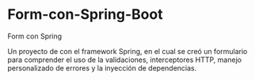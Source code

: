 # Form-con-Spring-Boot
Form  con Spring

Un proyecto de con el framework Spring, en el cual se creó un formulario para comprender el uso de la validaciones, interceptores HTTP, manejo personalizado de errores y la inyección de dependencias. 
